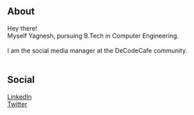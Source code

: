 ## About
Hey there!<br>
Myself Yagnesh, pursuing B.Tech in Computer Engineering.<br><br>
I am the social media manager at the DeCodeCafe community.<br><br>
## Social
[LinkedIn](https://www.linkedin.com/in/yagnesh-patoriya/)<br>
[Twitter](https://twitter.com/YagneshTweet)

